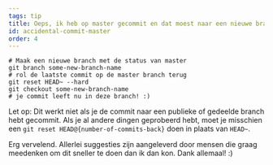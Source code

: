 ```yaml
---
tags: tip
title: Oeps, ik heb op master gecommit en dat moest naar een nieuwe branch!
id: accidental-commit-master
order: 4
---
```


```git
# Maak een nieuwe branch met de status van master
git branch some-new-branch-name
# rol de laatste commit op de master branch terug
git reset HEAD~ --hard
git checkout some-new-branch-name
# je commit leeft nu in deze branch! :)
```
Let op: Dit werkt niet als je de commit naar een publieke of gedeelde branch hebt gecommit. Als je al andere dingen geprobeerd hebt, moet je misschien een `git reset HEAD@{number-of-commits-back}` doen in plaats van `HEAD~`.

Erg vervelend. Allerlei suggesties zijn aangeleverd door mensen die graag meedenken om dit sneller te doen dan ik dan kon. Dank allemaal! :)

